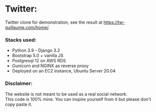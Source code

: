 # Twitter:
Twitter clone for demonstration, see the result at https://tw-guillaume.com/home/.


### Stacks used:
* Python 3.9 - Django 3.2
* Bootstrap 5.0 + vanilla JS
* Postgresql 12 on AWS RDS
* Gunicorn and NGINX as reverse proxy
* Deployed on an EC2 instance, Ubuntu Server 20.04 

### Disclaimer:
The website is not meant to be used as a real social network.  
This code is 100% mine. You can inspire yourself from it but please don't copy paste it.
